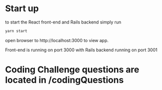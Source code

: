 # Start up

to start the React front-end and Rails backend simply run 

```bash
yarn start
```

open browser to http://localhost:3000 to view app.

Front-end is running on port 3000 with Rails backend running on port 3001


# Coding Challenge questions are located in /codingQuestions 



